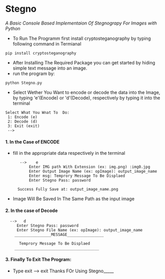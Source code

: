 # Stegno
*A Basic Console Based Implementaion Of Stegnograpy For Images with Python*

- To Run The Programm first install cryptosteganography by typing following command in Termianal
```shell
pip install cryptosteganography
```
- After Installing The Required Package you can get started by hiding simple text message into an image.
- run the program by:
```shell
python Stegno.py
```
- Select Wether You Want to encode or decode the data into the Image, by typing 'e'(Encode) or 'd'(Decode), respectively by typing it into the terminal
```shell
Select What You Wnat To  Do: 
 1: Encode (e) 
 2: Decode (d) 
 3: Exit (exit) 
 --> 	
```
#### 1. In the Case of ENCODE
- fill in the appropriate data respectively in the terminal

		 --> 	e
		 	 Enter IMG path With Extension (ex: img.png) :img0.jpg	
			 Enter Output Image Name (ex: opImage): output_image_name
		 	 Enter msg: Temprory Message To Be Displaed    
		 	 Enter Stegno Pass: password
		
		Success Fully Save at: output_image_name.png

- Image Will Be Saved In The Same Path as the input image

 #### 2. In the case of Decode
 
	  --> 	d
		 Enter Stegno Pass: password           
		 Enter Stegno File Name (ex: opImage): output_image_name
		________________MESSAGE________________
		  
		  Temprory Message To Be Displaed
		_____________________________________

 #### 3. Finally To Exit The Program:
 - Type exit
	  --> 	exit
	Thanks FOr Using Stegno_____

 

